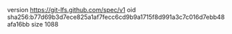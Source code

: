 version https://git-lfs.github.com/spec/v1
oid sha256:b77d69b3d7ece825a1af7fecc6cd9b9a1715f8d991a3c7c016d7ebb48afa16bb
size 1088
